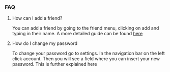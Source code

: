 ### FAQ

1. How can I add a friend?

    You can add a friend by going to the friend menu, clicking on add and typing in their name. A more detailed guide can be found [here](/help/Friends/Add%20a%20friend)

2. How do I change my password 

    To change your password go to settings. In the navigation bar on the left click account. Then you will see a field where you can insert your new password. This is further explained here 
